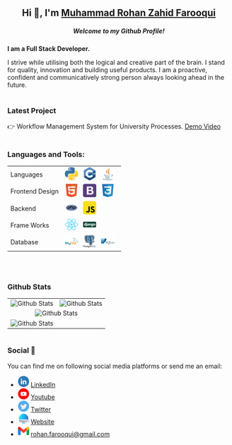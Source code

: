 <h2 align="center">Hi 👋, I'm  <a href="https://rohanfarooqui.github.io/"> Muhammad Rohan Zahid Farooqui </a></h2>
<h5 align="center">Welcome to my Github Profile!</h5>

<strong>I am a Full Stack Developer.</strong>

<p>I strive while utilising both the logical and creative part of the brain. I stand for quality, innovation and building useful products. I am a proactive, confident and communicatively strong person always looking ahead in the future.</p>

#
### Latest Project
👉 Workflow Management System for University Processes. [Demo Video](https://www.youtube.com/watch?v=MhOxQJFE62w)
#
### Languages and Tools:
<table>
    <tr>
        <td> Languages </td>
        <td>
            <img alt="Python3" width="30px" src="Programming_Icons/python.png"/> &nbsp;
            <img alt="C++" width="30px" src="Programming_Icons/c.png"/> &nbsp;
            <img alt="Java" width="30px" src="Programming_Icons/java.png"/> &nbsp;
        </td>
    </tr>
    <tr>
        <td> Frontend Design </td>
        <td>
            <img alt="HTMl" width="30px" src="Programming_Icons/html.png" /> &nbsp;
            <img alt="Bootstrap" width="30px" src="Programming_Icons/bootstrap.png" /> &nbsp;
            <img alt="Css" width="30px" src="Programming_Icons/css3.png" /> &nbsp;          
        </td>
    </tr>
    <tr>
        <td> Backend </td>
        <td>
            <img alt="PHP" width="30px" src="Programming_Icons/php.png" /> &nbsp;
            <img alt="JS" width="30px" src="Programming_Icons/javascript.png" /> &nbsp;       
        </td>
    </tr>
    <tr>
        <td> Frame Works </td>
        <td>
            <img alt="React" width="30px" src="Programming_Icons/react.png" /> &nbsp;
            <img alt="Django" width="30px" src="Programming_Icons/django.png" /> &nbsp;    
        </td>
    </tr>
    <tr>
        <td> Database </td>
        <td>
            <img alt="My Sql" width="30px" src="Programming_Icons/mysql.png" /> &nbsp;
            <img alt="Postge Sql" width="30px" src="Programming_Icons/postgresql.png"/> &nbsp;
            <img alt="Postge Sql" width="30px" src="Programming_Icons/sqlite.png"/> &nbsp;     
        </td>
    </tr>

</table>
&nbsp;

#
### Github Stats
<table align="center">
    <tr>
        <td>
            <img alt="Github Stats" src="https://github-readme-stats.vercel.app/api/top-langs/?username=rohanfarooqui&layout=compact&theme=tokyonight" width="300" />
        </td>
        <td>
            <img alt="Github Stats" src="https://github-readme-stats.vercel.app/api?username=RohanFarooqui&show_icons=true&hide=contribs&theme=tokyonight&count_private=true" width="347" />
        </td>
    </tr>
    <tr align="center">
        <td colspan="2">
            <img alt="Github Stats" src="https://github-readme-streak-stats.herokuapp.com/?user=rohanfarooqui&theme=tokyonight&count_private=true" width="347" />
        </td>
    </tr>
    <tr>
        <td colspan="2">
            <img alt="Github Stats" src="https://activity-graph.herokuapp.com/graph?username=rohanfarooqui&theme=react-dark&custom_title=Actvity%20Graph&hide_border=true&area=true" width="671" />
        </td>
    </tr>
</table>

#
### Social 📱
You can find me on following social media platforms or send me an email:
<div>
    <ul>
        <li>
            <img alt="LinkedIn Icon" width="25" src="Social_Icons/linkedin.png"/>
            <a href="https://www.linkedin.com/in/rohanfarooqui/"> LinkedIn </a>
        </li>
        <li>
            <img alt="Youtube Icon" width="25" src="Social_Icons/youtube.png"/>
            <a href="http://www.youtube.com/Rohanfarooqui"> Youtube </a>
        </li>
        <li>
            <img alt="Twitter Icon" width="25" src="Social_Icons/twitter.png"/>
            <a href="https://twitter.com/Rohanfarooqui"> Twitter </a>
        </li>
        <li>
            <img alt="Website Icon" width="25" src="Social_Icons/web-link.png"/>
            <a href="https://rohanfarooqui.wordpress.com/"> Website </a>
        </li>
        <li>
            <img alt="Youtube Icon" width="25" src="Social_Icons/gmail.png"/>
            <a href="mailto:rohan.farooqui@gmail.com"> rohan.farooqui@gmail.com </a>
        </li>
    <ul>
</div>

#